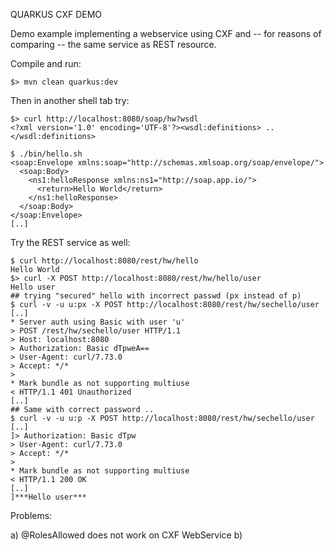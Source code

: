 QUARKUS CXF DEMO

Demo example implementing a webservice using CXF and -- for reasons of
comparing -- the same service as REST resource.

Compile and run:
```
$> mvn clean quarkus:dev
```

Then in another shell tab try:
```
$> curl http://localhost:8080/soap/hw?wsdl
<?xml version='1.0' encoding='UTF-8'?><wsdl:definitions> .. </wsdl:definitions>

$ ./bin/hello.sh
<soap:Envelope xmlns:soap="http://schemas.xmlsoap.org/soap/envelope/">
  <soap:Body>
    <ns1:helloResponse xmlns:ns1="http://soap.app.io/">
      <return>Hello World</return>
    </ns1:helloResponse>
  </soap:Body>
</soap:Envelope>
[..]
```

Try the REST service as well:
```
$ curl http://localhost:8080/rest/hw/hello
Hello World
$> curl -X POST http://localhost:8080/rest/hw/hello/user
Hello user
## trying "secured" hello with incorrect passwd (px instead of p)
$ curl -v -u u:px -X POST http://localhost:8080/rest/hw/sechello/user
[..]
* Server auth using Basic with user 'u'
> POST /rest/hw/sechello/user HTTP/1.1
> Host: localhost:8080
> Authorization: Basic dTpweA==
> User-Agent: curl/7.73.0
> Accept: */*
>
* Mark bundle as not supporting multiuse
< HTTP/1.1 401 Unauthorized
[..]
## Same with correct password ..
$ curl -v -u u:p -X POST http://localhost:8080/rest/hw/sechello/user
[..]
]> Authorization: Basic dTpw
> User-Agent: curl/7.73.0
> Accept: */*
>
* Mark bundle as not supporting multiuse
< HTTP/1.1 200 OK
[..]
]***Hello user***
```

Problems:

a) @RolesAllowed does not work on CXF WebService
b) 
